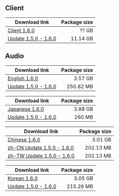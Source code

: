 ## Client

| Download link | Package size |
| ------------- | ------------:|
| [Client 1.6.0](https://autopatchos.starrails.com/client/download/20231215090631_Lj4TDfHZUY5Fy9ie/PC/StarRail_1.6.0.zip) | ?? GB | Dead Link
| [Update 1.5.0 - 1.6.0](https://autopatchos.starrails.com/client/hkrpg_global/35/game_1.5.0_1.6.0_hdiff_g10Zh3tE9jFnYpzC.zip) | 11.14 GB |


## Audio

| Download link | Package size |
| ------------- | ------------:|
| [English 1.6.0](https://autopatchos.starrails.com/client/download/20231215090631_Lj4TDfHZUY5Fy9ie/PC/English.zip) | 3.57 GB |
| [Update 1.5.0 - 1.6.0](https://autopatchos.starrails.com/client/hkrpg_global/35/en-us_1.5.0_1.6.0_hdiff_GT7Ye2jO0WasndLu.zip) | 250.82 MB |

| Download link | Package size |
| ------------- | ------------:|
| [Japanese 1.6.0](https://autopatchos.starrails.com/client/download/20231215090631_Lj4TDfHZUY5Fy9ie/PC/Japanese.zip) | 3.88 GB |
| [Update 1.5.0 - 1.6.0](https://autopatchos.starrails.com/client/hkrpg_global/35/ja-jp_1.5.0_1.6.0_hdiff_koxSayhY4r3vK0cI.zip) | 260 MB |

| Download link | Package size |
| ------------- | ------------:|
| [Chinese 1.6.0](https://autopatchos.starrails.com/client/download/20231215090631_Lj4TDfHZUY5Fy9ie/PC/Chinese.zip) | 3.01 GB |
| [zh-CN Update 1.5.0 - 1.6.0](https://autopatchos.starrails.com/client/hkrpg_global/35/zh-cn_1.5.0_1.6.0_hdiff_3avqXCwm1DjF5nEY.zip) | 202.13 MB |
| [zh-TW Update 1.5.0 - 1.6.0](https://autopatchos.starrails.com/client/hkrpg_global/35/zh-tw_1.5.0_1.6.0_hdiff_tpSfkaFci28GVs7g.zip) | 202.13 MB |

| Download link | Package size |
| ------------- | ------------:|
| [Korean 1.6.0](https://autopatchos.starrails.com/client/download/20231215090631_Lj4TDfHZUY5Fy9ie/PC/Korean.zip) | 3.05 GB |
| [Update 1.5.0 - 1.6.0](https://autopatchos.starrails.com/client/hkrpg_global/35/ko-kr_1.5.0_1.6.0_hdiff_iA6SXJV5KGvdIC2e.zip) | 215.26 MB |